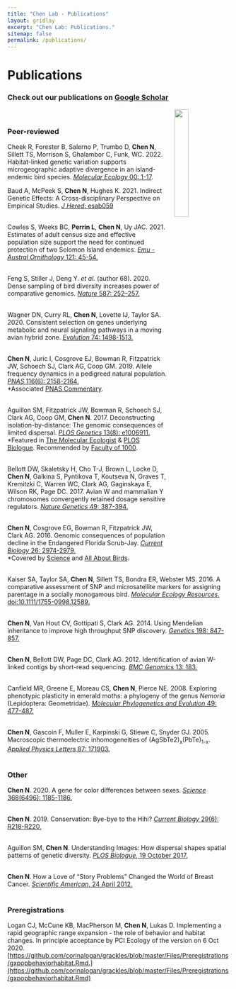```yaml
---
title: "Chen Lab - Publications"
layout: gridlay
excerpt: "Chen Lab: Publications."
sitemap: false
permalink: /publications/
---
```



# Publications


### Check out our publications on [Google Scholar](https://scholar.google.com/citations?user=VOpNPTgAAAAJ&hl=en)
<img src = "{{ site.url}}{{ site.baseurl}}/images/pubpic/PLOSgeneticsAug2017cover.png" class="img-responsive" width = "25%" style="float: right; padding-left: 15px" />
<br>

### **Peer-reviewed**
Cheek R, Forester B, Salerno P, Trumbo D, **Chen N**, Sillett TS, Morrison S, Ghalambor C, Funk, WC. 2022. Habitat-linked genetic variation supports microgeographic adaptive divergence in an island-endemic bird species. [*Molecular Ecology* 00: 1-17](https://doi.org/10.1111/mec.16438).

Baud A, McPeek S, **Chen N**, Hughes K. 2021. Indirect Genetic Effects: A Cross-disciplinary Perspective on Empirical Studies. [*J Hered*: esab059](https://doi.org/10.1093/jhered/esab059) <br>
<br>

Cowles S, Weeks BC, **Perrin L**, **Chen N**, Uy JAC. 2021. Estimates of adult census size and effective population size support the need for continued protection of two Solomon Island endemics. [*Emu - Austral Ornithology* 121: 45-54.](https://doi.org/10.1080/01584197.2021.1915163) <br>
<br>

Feng S, Stiller J, Deng Y. *et al.* (author 68). 2020. Dense sampling of bird diversity increases power of comparative genomics. [*Nature* 587: 252–257.](https://doi.org/10.1038/s41586-020-2873-9) <br>
<br>

Wagner DN, Curry RL, **Chen N**, Lovette IJ, Taylor SA. 2020. Consistent selection on genes underlying metabolic and neural signaling pathways in a moving avian hybrid zone. [*Evolution* 74: 1498-1513.](https://doi.org/10.1111/evo.13970) <br>
<br>

**Chen N**, Juric I, Cosgrove EJ, Bowman R, Fitzpatrick JW, Schoech SJ, Clark AG, Coop GM. 2019. Allele frequency dynamics in a pedigreed natural population. [*PNAS* 116(6): 2158-2164.](https://doi.org/10.1073/pnas.1813852116) <br>
\*Associated [PNAS Commentary](https://www.pnas.org/content/early/2019/01/10/1820938116).
<br> <br>

Aguillon SM, Fitzpatrick JW, Bowman R, Schoech SJ, Clark AG, Coop GM, **Chen N**. 2017. Deconstructing isolation-by-distance: The genomic consequences of limited dispersal. [*PLOS Genetics* 13(8): e1006911.](https://doi.org/10.1371/journal.pgen.1006911) <br>
\*Featured in [The Molecular Ecologist](https://t.co/KfX6Geifkd) & [PLOS Biologue](https://t.co/3DU0nbgJbP). Recommended by [Faculty of 1000](https://f1000.com/prime/727874563).
<br> <br>

Bellott DW, Skaletsky H, Cho T-J, Brown L, Locke D, **Chen N**, Galkina S, Pyntikova T, Koutseva N, Graves T, Kremitzki C, Warren WC, Clark AG, Gaginskaya E, Wilson RK, Page DC. 2017. Avian W and mammalian Y chromosomes convergently retained dosage sensitive regulators. [*Nature Genetics* 49: 387-394.](http://www.nature.com/ng/journal/v49/n3/full/ng.3778.html) <br>
<br>

**Chen N**, Cosgrove EG, Bowman R, Fitzpatrick JW, Clark AG. 2016. Genomic consequences of population decline in the Endangered Florida Scrub-Jay. [*Current Biology* 26: 2974-2979.](https://doi.org/10.1016/j.cub.2016.08.062) <br>
\*Covered by [Science](http://science.sciencemag.org/content/354/6313/twil) and [All About Birds](https://www.allaboutbirds.org/even-small-scattered-florida-scrub-jay-groups-are-vital-to-the-survival-of-the-species/). 
<br><br>

Kaiser SA, Taylor SA, **Chen N**, Sillett TS, Bondra ER, Webster MS. 2016. A comparative assessment of SNP and microsatellite markers for assigning parentage in a socially monogamous bird. [*Molecular Ecology Resources*. doi:10.1111/1755-0998.12589.](http://onlinelibrary.wiley.com/doi/10.1111/1755-0998.12589/full) <br>
<br>

**Chen N**, Van Hout CV, Gottipati S, Clark AG. 2014. Using Mendelian inheritance to improve high throughput SNP discovery. [*Genetics* 198: 847-857.](http://www.genetics.org/content/early/2014/09/04/genetics.114.169052.abstract) <br>
<br>

**Chen N**, Bellott DW, Page DC, Clark AG. 2012. Identification of avian W-linked contigs by short-read sequencing. [*BMC Genomics* 13: 183.](http://www.biomedcentral.com/1471-2164/13/183/abstract) <br>
<br>

Canfield MR, Greene E, Moreau CS, **Chen N**, Pierce NE. 2008. Exploring phenotypic plasticity in emerald moths: a phylogeny of the genus *Nemoria* (Lepidoptera: Geometridae). [*Molecular Phylogenetics and Evolution* 49: 477-487.](http://www.sciencedirect.com/science/article/pii/S1055790308003552) <br>
<br>

**Chen N**, Gascoin F, Muller E, Karpinski G, Stiewe C, Snyder GJ. 2005. Macroscopic thermoelectric inhomogeneities of (AgSbTe2)<sub>x</sub>(PbTe)<sub>1-x</sub>. [*Applied Physics Letters* 87: 171903.](http://scitation.aip.org/content/aip/journal/apl/87/17/10.1063/1.2056590) <br>
<br>

### **Other**
**Chen N**. 2020. A gene for color differences between sexes. [*Science* 368(6496): 1185-1186.](https://science.sciencemag.org/content/368/6496/1185.abstract) <br>
<br>

**Chen N**. 2019. Conservation: Bye-bye to the Hihi? [*Current Biology* 29(6): R218-R220.](https://doi.org/10.1016/j.cub.2019.02.013) <br>
<br>

Aguillon SM, **Chen N**. Understanding Images: How dispersal shapes spatial patterns of genetic diversity. [*PLOS Biologue*, 19 October 2017.](http://blogs.plos.org/biologue/2017/10/19/understanding-images-how-dispersal-shapes-spatial-patterns-of-genetic-diversity/) <br>
<br>

**Chen N**. How a Love of “Story Problems” Changed the World of Breast Cancer. [*Scientific American*, 24 April 2012.](http://blogs.scientificamerican.com/guest-blog/how-a-love-of-story-problems-changed-the-world-of-breast-cancer/) <br>
<br>
 
### **Preregistrations**
Logan CJ, McCune KB, MacPherson M, **Chen N**, Lukas D. Implementing a rapid geographic range expansion - the role of behavior and habitat changes. In principle acceptance by PCI Ecology of the version on 6 Oct 2020. [https://github.com/corinalogan/grackles/blob/master/Files/Preregistrations/gxpopbehaviorhabitat.Rmd.](https://github.com/corinalogan/grackles/blob/master/Files/Preregistrations/gxpopbehaviorhabitat.Rmd) <br>
<br>

